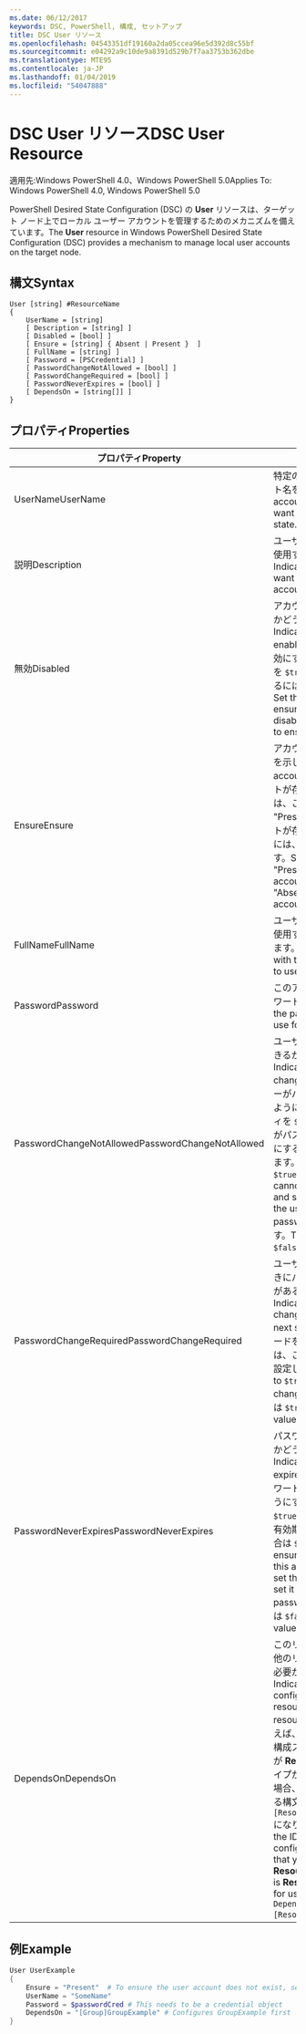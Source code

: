 ```yaml
---
ms.date: 06/12/2017
keywords: DSC, PowerShell, 構成, セットアップ
title: DSC User リソース
ms.openlocfilehash: 04543351df19160a2da05ccea96e5d392d8c55bf
ms.sourcegitcommit: e04292a9c10de9a8391d529b7f7aa3753b362dbe
ms.translationtype: MTE95
ms.contentlocale: ja-JP
ms.lasthandoff: 01/04/2019
ms.locfileid: "54047888"
---
```

# <a name="dsc-user-resource"></a><span data-ttu-id="fb432-103">DSC User リソース</span><span class="sxs-lookup"><span data-stu-id="fb432-103">DSC User Resource</span></span>

<span data-ttu-id="fb432-104">適用先:Windows PowerShell 4.0、Windows PowerShell 5.0</span><span class="sxs-lookup"><span data-stu-id="fb432-104">Applies To: Windows PowerShell 4.0, Windows PowerShell 5.0</span></span>

<span data-ttu-id="fb432-105">PowerShell Desired State Configuration (DSC) の **User** リソースは、ターゲット ノード上でローカル ユーザー アカウントを管理するためのメカニズムを備えています。</span><span class="sxs-lookup"><span data-stu-id="fb432-105">The **User** resource in Windows PowerShell Desired State Configuration (DSC) provides a mechanism to manage local user accounts on the target node.</span></span>

## <a name="syntax"></a><span data-ttu-id="fb432-106">構文</span><span class="sxs-lookup"><span data-stu-id="fb432-106">Syntax</span></span>

```
User [string] #ResourceName
{
    UserName = [string]
    [ Description = [string] ]
    [ Disabled = [bool] ]
    [ Ensure = [string] { Absent | Present }  ]
    [ FullName = [string] ]
    [ Password = [PSCredential] ]
    [ PasswordChangeNotAllowed = [bool] ]
    [ PasswordChangeRequired = [bool] ]
    [ PasswordNeverExpires = [bool] ]
    [ DependsOn = [string[]] ]
}
```

## <a name="properties"></a><span data-ttu-id="fb432-107">プロパティ</span><span class="sxs-lookup"><span data-stu-id="fb432-107">Properties</span></span>

|  <span data-ttu-id="fb432-108">プロパティ</span><span class="sxs-lookup"><span data-stu-id="fb432-108">Property</span></span>  |  <span data-ttu-id="fb432-109">説明</span><span class="sxs-lookup"><span data-stu-id="fb432-109">Description</span></span>   |
|---|---|
| <span data-ttu-id="fb432-110">UserName</span><span class="sxs-lookup"><span data-stu-id="fb432-110">UserName</span></span>| <span data-ttu-id="fb432-111">特定の状態を保証するアカウント名を示します。</span><span class="sxs-lookup"><span data-stu-id="fb432-111">Indicates the account name for which you want to ensure a specific state.</span></span>|
| <span data-ttu-id="fb432-112">説明</span><span class="sxs-lookup"><span data-stu-id="fb432-112">Description</span></span>| <span data-ttu-id="fb432-113">ユーザー アカウントのために使用する説明を示します。</span><span class="sxs-lookup"><span data-stu-id="fb432-113">Indicates the description you want to use for the user account.</span></span>|
| <span data-ttu-id="fb432-114">無効</span><span class="sxs-lookup"><span data-stu-id="fb432-114">Disabled</span></span>| <span data-ttu-id="fb432-115">アカウントが有効になっているかどうかを示します。</span><span class="sxs-lookup"><span data-stu-id="fb432-115">Indicates if the account is enabled.</span></span> <span data-ttu-id="fb432-116">このアカウントを無効にするには、このプロパティを `$true` に設定し、有効にするには `$false` に設定します。</span><span class="sxs-lookup"><span data-stu-id="fb432-116">Set this property to `$true` to ensure that this account is disabled, and set it to `$false` to ensure that it is enabled.</span></span>|
| <span data-ttu-id="fb432-117">Ensure</span><span class="sxs-lookup"><span data-stu-id="fb432-117">Ensure</span></span>| <span data-ttu-id="fb432-118">アカウントが存在するかどうかを示します。</span><span class="sxs-lookup"><span data-stu-id="fb432-118">Indicates if the account exists.</span></span> <span data-ttu-id="fb432-119">このアカウントが存在することを保証するには、このプロパティを "Present" に設定し、アカウントが存在しないことを保証するには、"Absent" に設定します。</span><span class="sxs-lookup"><span data-stu-id="fb432-119">Set this property to "Present" to ensure that the account exists, and set it to "Absent" to ensure that the account does not exist.</span></span>|
| <span data-ttu-id="fb432-120">FullName</span><span class="sxs-lookup"><span data-stu-id="fb432-120">FullName</span></span>| <span data-ttu-id="fb432-121">ユーザー アカウントのために使用する完全名の文字列を表します。</span><span class="sxs-lookup"><span data-stu-id="fb432-121">Represents a string with the full name you want to use for the user account.</span></span>|
| <span data-ttu-id="fb432-122">Password</span><span class="sxs-lookup"><span data-stu-id="fb432-122">Password</span></span>| <span data-ttu-id="fb432-123">このアカウントに使用するパスワードを示します。</span><span class="sxs-lookup"><span data-stu-id="fb432-123">Indicates the password you want to use for this account.</span></span> |
| <span data-ttu-id="fb432-124">PasswordChangeNotAllowed</span><span class="sxs-lookup"><span data-stu-id="fb432-124">PasswordChangeNotAllowed</span></span>| <span data-ttu-id="fb432-125">ユーザーがパスワードを変更できるかどうかを示します。</span><span class="sxs-lookup"><span data-stu-id="fb432-125">Indicates if the user can change the password.</span></span> <span data-ttu-id="fb432-126">ユーザーがパスワードを変更できないようにするには、このプロパティを `$true` に設定し、ユーザーがパスワードを変更できるようにするには、`$false` に設定します。</span><span class="sxs-lookup"><span data-stu-id="fb432-126">Set this property to `$true` to ensure that the user cannot change the password, and set it to `$false` to allow the user to change the password.</span></span> <span data-ttu-id="fb432-127">既定値は `$false` です。</span><span class="sxs-lookup"><span data-stu-id="fb432-127">The default value is `$false`.</span></span>|
| <span data-ttu-id="fb432-128">PasswordChangeRequired</span><span class="sxs-lookup"><span data-stu-id="fb432-128">PasswordChangeRequired</span></span>| <span data-ttu-id="fb432-129">ユーザーが次回ログオンしたときにパスワードを変更する必要があるかどうかを示します。</span><span class="sxs-lookup"><span data-stu-id="fb432-129">Indicates if the user must change the password at the next sign in.</span></span> <span data-ttu-id="fb432-130">ユーザーがパスワードを変更する必要がある場合は、このプロパティを `$true` に設定します。</span><span class="sxs-lookup"><span data-stu-id="fb432-130">Set this property to `$true` if the user must change the password.</span></span> <span data-ttu-id="fb432-131">既定値は `$true` です。</span><span class="sxs-lookup"><span data-stu-id="fb432-131">The default value is `$true`.</span></span>|
| <span data-ttu-id="fb432-132">PasswordNeverExpires</span><span class="sxs-lookup"><span data-stu-id="fb432-132">PasswordNeverExpires</span></span>| <span data-ttu-id="fb432-133">パスワードの有効期限が切れるかどうかを示します。</span><span class="sxs-lookup"><span data-stu-id="fb432-133">Indicates if the password will expire.</span></span> <span data-ttu-id="fb432-134">このアカウントのパスワードの有効期限が切れないようにするにはこのプロパティを `$true` に設定し、パスワードの有効期限が切れるようにする場合は `$false` を設定します。</span><span class="sxs-lookup"><span data-stu-id="fb432-134">To ensure that the password for this account will never expire, set this property to `$true`, and set it to `$false` if the password will expire.</span></span> <span data-ttu-id="fb432-135">既定値は `$false` です。</span><span class="sxs-lookup"><span data-stu-id="fb432-135">The default value is `$false`.</span></span>|
| <span data-ttu-id="fb432-136">DependsOn</span><span class="sxs-lookup"><span data-stu-id="fb432-136">DependsOn</span></span> | <span data-ttu-id="fb432-137">このリソースを構成する前に、他のリソースの構成を実行する必要があることを示します。</span><span class="sxs-lookup"><span data-stu-id="fb432-137">Indicates that the configuration of another resource must run before this resource is configured.</span></span> <span data-ttu-id="fb432-138">たとえば、最初に実行するリソース構成スクリプト ブロックの ID が **ResourceName** で、そのタイプが **ResourceType** である場合、このプロパティを使用する構文は `DependsOn = "[ResourceType]ResourceName"` になります。</span><span class="sxs-lookup"><span data-stu-id="fb432-138">For example, if the ID of the resource configuration script block that you want to run first is **ResourceName** and its type is **ResourceType**, the syntax for using this property is `DependsOn = "[ResourceType]ResourceName"`.</span></span>|

## <a name="example"></a><span data-ttu-id="fb432-139">例</span><span class="sxs-lookup"><span data-stu-id="fb432-139">Example</span></span>

```powershell
User UserExample
{
    Ensure = "Present"  # To ensure the user account does not exist, set Ensure to "Absent"
    UserName = "SomeName"
    Password = $passwordCred # This needs to be a credential object
    DependsOn = "[Group]GroupExample" # Configures GroupExample first
}
```